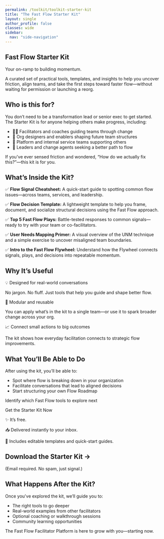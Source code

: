 ```yaml
---
permalink: /toolkit/toolkit-starter-kit
title: "The Fast Flow Starter Kit"
layout: single
author_profile: false
classes: wide
sidebar:
  nav: "side-navigation"
---
```


## Fast Flow Starter Kit

Your on-ramp to building momentum.

A curated set of practical tools, templates, and insights to help you uncover friction, align teams, and take the first steps toward faster flow—without waiting for permission or launching a reorg.

## Who is this for?

You don’t need to be a transformation lead or senior exec to get started.
The Starter Kit is for anyone helping others make progress, including:

- 👩‍🏫 Facilitators and coaches guiding teams through change
- 🧭 Org designers and enablers shaping future team structures
- 🧱 Platform and internal service teams supporting others
- 🧠 Leaders and change agents seeking a better path to flow

If you've ever sensed friction and wondered, “How do we actually fix this?”—this kit is for you.

## What’s Inside the Kit?

✅ **Flow Signal Cheatsheet:** A quick-start guide to spotting common flow issues—across teams, services, and leadership.

✅ **Flow Decision Template:** A lightweight template to help you frame, document, and socialize structural decisions using the Fast Flow approach.

✅ **Top 5 Fast Flow Plays:** Battle-tested responses to common signals—ready to try with your team or co-facilitators.

✅ **User Needs Mapping Primer:** A visual overview of the UNM technique and a simple exercise to uncover misaligned team boundaries.

✅ **Intro to the Fast Flow Flywheel:** Understand how the Flywheel connects signals, plays, and decisions into repeatable momentum.

## Why It’s Useful

💡 Designed for real-world conversations

No jargon. No fluff. Just tools that help you guide and shape better flow.

🔁 Modular and reusable

You can apply what’s in the kit to a single team—or use it to spark broader change across your org.

📈 Connect small actions to big outcomes

The kit shows how everyday facilitation connects to strategic flow improvements.

## What You’ll Be Able to Do

After using the kit, you’ll be able to:

- Spot where flow is breaking down in your organization
- Facilitate conversations that lead to aligned decisions
- Start structuring your own Flow Roadmap

Identify which Fast Flow tools to explore next

Get the Starter Kit Now

✨ It’s free.

📥 Delivered instantly to your inbox.

🚀 Includes editable templates and quick-start guides.

## Download the Starter Kit →

<script async data-uid="def0362303" src="https://conjurer.kit.com/def0362303/index.js"></script>

(Email required. No spam, just signal.)

## What Happens After the Kit?

Once you've explored the kit, we’ll guide you to:

- The right tools to go deeper
- Real-world examples from other facilitators
- Optional coaching or walkthrough sessions
- Community learning opportunities

The Fast Flow Facilitator Platform is here to grow with you—starting now.

